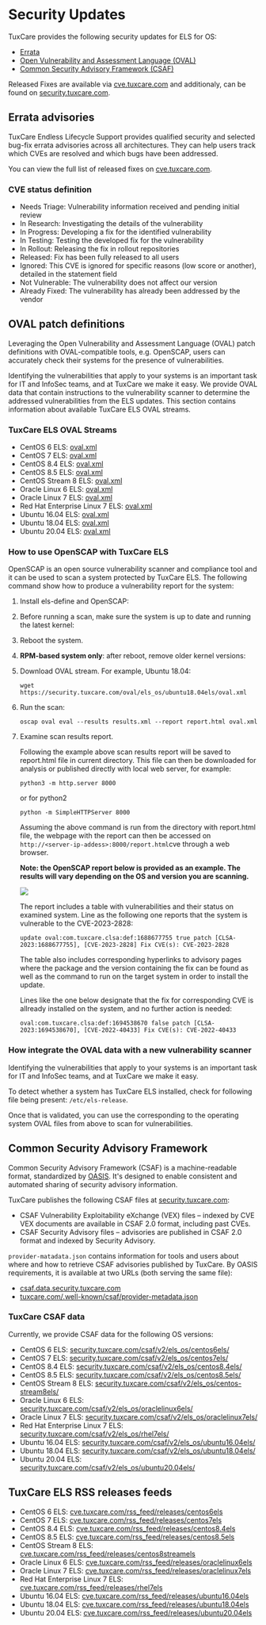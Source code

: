 # Security Updates

TuxCare provides the following security updates for ELS for OS:

* [Errata](#errata-advisories)
* [Open Vulnerability and Assessment Language (OVAL)](#oval-patch-definitions)
* [Common Security Advisory Framework (CSAF)](#common-security-advisory-framework)

Released Fixes are available via [cve.tuxcare.com](https://cve.tuxcare.com/els/releases) and additionaly, can be found on [security.tuxcare.com](https://security.tuxcare.com).

## Errata advisories

TuxCare Endless Lifecycle Support provides qualified security and selected bug-fix errata advisories across all architectures. They can help users track which CVEs are resolved and which bugs have been addressed.

You can view the full list of released fixes on [cve.tuxcare.com](https://cve.tuxcare.com/els/releases).

### CVE status definition

- Needs Triage: Vulnerability information received and pending initial review
- In Research: Investigating the details of the vulnerability
- In Progress: Developing a fix for the identified vulnerability
- In Testing: Testing the developed fix for the vulnerability
- In Rollout: Releasing the fix in rollout repositories
- Released: Fix has been fully released to all users
- Ignored: This CVE is ignored for specific reasons (low score or another), detailed in the statement field
- Not Vulnerable: The vulnerability does not affect our version
- Already Fixed: The vulnerability has already been addressed by the vendor

## OVAL patch definitions

Leveraging the Open Vulnerability and Assessment Language (OVAL) patch definitions with OVAL-compatible tools, e.g. OpenSCAP, users can accurately check their systems for the presence of vulnerabilities.

Identifying the vulnerabilities that apply to your systems is an important task for IT and InfoSec teams, and at TuxCare we make it easy. We provide OVAL data that contain instructions to the vulnerability scanner to determine the addressed vulnerabilities from the ELS updates.  This section contains information about available TuxCare ELS OVAL streams.

### TuxCare ELS OVAL Streams

* CentOS 6 ELS: [oval.xml](https://security.tuxcare.com/oval/els_os/centos6els/oval.xml)
* CentOS 7 ELS: [oval.xml](https://security.tuxcare.com/oval/els_os/centos7els/oval.xml)
* CentOS 8.4 ELS: [oval.xml](https://security.tuxcare.com/oval/els_os/centos8.4els/oval.xml)
* CentOS 8.5 ELS: [oval.xml](https://security.tuxcare.com/oval/els_os/centos8.5els/oval.xml)
* CentOS Stream 8 ELS: [oval.xml](https://security.tuxcare.com/oval/els_os/centos-stream8els/oval.xml)
* Oracle Linux 6 ELS: [oval.xml](https://security.tuxcare.com/oval/els_os/oraclelinux6els/oval.xml)
* Oracle Linux 7 ELS: [oval.xml](https://security.tuxcare.com/oval/els_os/oraclelinux7els/oval.xml)
* Red Hat Enterprise Linux 7 ELS: [oval.xml](https://security.tuxcare.com/oval/els_os/rhel7els/oval.xml)
* Ubuntu 16.04 ELS: [oval.xml](https://security.tuxcare.com/oval/els_os/ubuntu16.04els/oval.xml)
* Ubuntu 18.04 ELS: [oval.xml](https://security.tuxcare.com/oval/els_os/ubuntu18.04els/oval.xml)
* Ubuntu 20.04 ELS: [oval.xml](https://security.tuxcare.com/oval/els_os/ubuntu20.04els/oval.xml)

### How to use OpenSCAP with TuxCare ELS

OpenSCAP is an open source vulnerability scanner and compliance tool and it can be used to scan a system protected by TuxCare ELS. The following command show how to produce a vulnerability report for the system:

1. Install els-define and OpenSCAP:

   <CodeTabs :tabs="[
     { title: 'RPM', content: `yum install els-define openscap openscap-utils scap-security-guide -y` },
     { title: 'DEB', content: `apt-get install els-define libopenscap8 -y` }
   ]" />

2. Before running a scan, make sure the system is up to date and running the latest kernel:

   <CodeTabs :tabs="[
     { title: 'RPM', content: `yum update -y` },
     { title: 'DEB', content: `apt-get update && apt-get upgrade -y` }
   ]" />

3. Reboot the system.

4. **RPM-based system only**: after reboot, remove older kernel versions:

   <CodeTabs :tabs="[
     { title: 'EL 6, EL 7', content: `package-cleanup --oldkernels --count=1 -y` },
     { title: 'EL 8, EL 9', content: `dnf remove --oldinstallonly -y` }
   ]" />

4. Download OVAL stream. For example, Ubuntu 18.04:

   <CodeWithCopy>

   ```
   wget https://security.tuxcare.com/oval/els_os/ubuntu18.04els/oval.xml
   ```

   </CodeWithCopy>

5. Run the scan:

   <CodeWithCopy>

   ```
   oscap oval eval --results results.xml --report report.html oval.xml
   ```

   </CodeWithCopy>

4. Examine scan results report.

   Following the example above scan results report will be saved to report.html file in current directory. This file can then be downloaded for analysis or published directly with local web server, for example:

   <CodeWithCopy>

   ```
   python3 -m http.server 8000
   ```

   </CodeWithCopy>

   or for python2

   <CodeWithCopy>

   ```
   python -m SimpleHTTPServer 8000
   ```

   </CodeWithCopy>

   Assuming the above command is run from the directory with report.html file, the webpage with the report can then be accessed on `http://<server-ip-addess>:8000/report.html`cve through a web browser.

   **Note: the OpenSCAP report below is provided as an example. The results will vary depending on the OS and version you are scanning.**

   ![](/images/available-cve-fixes-and-their-status.png)

   The report includes a table with vulnerabilities and their status on examined system. Line as the following one reports that the system is vulnerable to the CVE-2023-2828:

   ```
   update oval:com.tuxcare.clsa:def:1688677755 true patch [CLSA-2023:1688677755], [CVE-2023-2828] Fix CVE(s): CVE-2023-2828
   ```

   The table also includes corresponding hyperlinks to advisory pages where the package and the version containing the fix can be found as well as the command to run on the target system in order to install the update.

   Lines like the one below designate that the fix for corresponding CVE is allready installed on the system, and no further action is needed:
 
   ```
   oval:com.tuxcare.clsa:def:1694538670 false patch [CLSA-2023:1694538670], [CVE-2022-40433] Fix CVE(s): CVE-2022-40433
   ```

### How integrate the OVAL data with a new vulnerability scanner

Identifying the vulnerabilities that apply to your systems is an important task for IT and InfoSec teams, and at TuxCare we make it easy.

To detect whether a system has TuxCare ELS installed, check for following file being present: `/etc/els-release`.

Once that is validated, you can use the corresponding to the operating system OVAL files from above to scan for vulnerabilities.

## Common Security Advisory Framework

Common Security Advisory Framework (CSAF) is a machine-readable format, standardized by [OASIS](https://www.csaf.io/). It's designed to enable consistent and automated sharing of security advisory information. 

TuxCare publishes the following CSAF files at [security.tuxcare.com](https://security.tuxcare.com/csaf/v2/):
* CSAF Vulnerability Exploitability eXchange (VEX) files – indexed by CVE VEX documents are available in CSAF 2.0 format, including past CVEs.
* CSAF Security Advisory files – advisories are published in CSAF 2.0 format and indexed by Security Advisory.

`provider-matadata.json` contains information for tools and users about where and how to retrieve CSAF advisories published by TuxCare. By OASIS requirements, it is available at two URLs (both serving the same file):
* [csaf.data.security.tuxcare.com](https://csaf.data.security.tuxcare.com/)
* [tuxcare.com/.well-known/csaf/provider-metadata.json](https://tuxcare.com/.well-known/csaf/provider-metadata.json)

### TuxCare CSAF data

Currently, we provide CSAF data for the following OS versions:

* CentOS 6 ELS: [security.tuxcare.com/csaf/v2/els_os/centos6els/](https://security.tuxcare.com/csaf/v2/els_os/centos6els/)
* CentOS 7 ELS: [security.tuxcare.com/csaf/v2/els_os/centos7els/](hhttps://security.tuxcare.com/csaf/v2/els_os/centos7els/)
* CentOS 8.4 ELS: [security.tuxcare.com/csaf/v2/els_os/centos8.4els/](https://security.tuxcare.com/csaf/v2/els_os/centos8.4els/)
* CentOS 8.5 ELS: [security.tuxcare.com/csaf/v2/els_os/centos8.5els/](https://security.tuxcare.com/csaf/v2/els_os/centos8.5els/)
* CentOS Stream 8 ELS: [security.tuxcare.com/csaf/v2/els_os/centos-stream8els/](https://security.tuxcare.com/csaf/v2/els_os/centos-stream8els/)
* Oracle Linux 6 ELS: [security.tuxcare.com/csaf/v2/els_os/oraclelinux6els/](https://security.tuxcare.com/csaf/v2/els_os/oraclelinux6els/)
* Oracle Linux 7 ELS: [security.tuxcare.com/csaf/v2/els_os/oraclelinux7els/](https://security.tuxcare.com/csaf/v2/els_os/oraclelinux7els/)
* Red Hat Enterprise Linux 7 ELS: [security.tuxcare.com/csaf/v2/els_os/rhel7els/](https://security.tuxcare.com/csaf/v2/els_os/rhel7els/)
* Ubuntu 16.04 ELS: [security.tuxcare.com/csaf/v2/els_os/ubuntu16.04els/](https://security.tuxcare.com/csaf/v2/els_os/ubuntu16.04els/)
* Ubuntu 18.04 ELS: [security.tuxcare.com/csaf/v2/els_os/ubuntu18.04els/](https://security.tuxcare.com/csaf/v2/els_os/ubuntu18.04els/)
* Ubuntu 20.04 ELS: [security.tuxcare.com/csaf/v2/els_os/ubuntu20.04els/](https://security.tuxcare.com/csaf/v2/els_os/ubuntu20.04els/)

## TuxCare ELS RSS releases feeds

* CentOS 6 ELS: [cve.tuxcare.com/rss_feed/releases/centos6els](https://cve.tuxcare.com/rss_feed/releases/centos6els)
* CentOS 7 ELS: [cve.tuxcare.com/rss_feed/releases/centos7els](https://cve.tuxcare.com/rss_feed/releases/centos7els)
* CentOS 8.4 ELS: [cve.tuxcare.com/rss_feed/releases/centos8.4els](https://cve.tuxcare.com/rss_feed/releases/centos8.4els)
* CentOS 8.5 ELS: [cve.tuxcare.com/rss_feed/releases/centos8.5els](https://cve.tuxcare.com/rss_feed/releases/centos8.5els)
* CentOS Stream 8 ELS: [cve.tuxcare.com/rss_feed/releases/centos8streamels](https://cve.tuxcare.com/rss_feed/releases/centos8streamels)
* Oracle Linux 6 ELS: [cve.tuxcare.com/rss_feed/releases/oraclelinux6els](https://cve.tuxcare.com/rss_feed/releases/oraclelinux6els)
* Oracle Linux 7 ELS: [cve.tuxcare.com/rss_feed/releases/oraclelinux7els](https://cve.tuxcare.com/rss_feed/releases/oraclelinux7els)
* Red Hat Enterprise Linux 7 ELS: [cve.tuxcare.com/rss_feed/releases/rhel7els](https://cve.tuxcare.com/rss_feed/releases/rhel7els)
* Ubuntu 16.04 ELS: [cve.tuxcare.com/rss_feed/releases/ubuntu16.04els](https://cve.tuxcare.com/rss_feed/releases/ubuntu16.04els)
* Ubuntu 18.04 ELS: [cve.tuxcare.com/rss_feed/releases/ubuntu18.04els](https://cve.tuxcare.com/rss_feed/releases/ubuntu18.04els)
* Ubuntu 20.04 ELS: [cve.tuxcare.com/rss_feed/releases/ubuntu20.04els](https://cve.tuxcare.com/rss_feed/releases/ubuntu20.04els)

